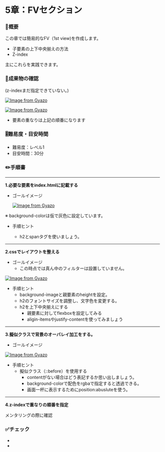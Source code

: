 # 5章：FVセクション

### 🤔概要

この章では簡易的なFV（1st view)を作成します。

- 子要素の上下中央揃えの方法
- Z-index

主にこれらを実践できます。



### 🏁成果物の確認

(z-indexまだ指定できていない。)

[![Image from Gyazo](https://i.gyazo.com/8876d17ead458c7ed0ceda0745a0b184.png)](https://gyazo.com/8876d17ead458c7ed0ceda0745a0b184)

[![Image from Gyazo](https://i.gyazo.com/6680e467ac63c26f7876cc0cafc493dc.png)](https://gyazo.com/6680e467ac63c26f7876cc0cafc493dc)

- 要素の重なりは上記の順番になります



### 🎚️難易度・目安時間

- 難易度：レベル1
- 目安時間：30分



### ✏️手順書

-----



**1.必要な要素をindex.htmlに記載する**

- ゴールイメージ

  [![Image from Gyazo](https://i.gyazo.com/9580f4f91df191238321c552922260a6.png)](https://gyazo.com/9580f4f91df191238321c552922260a6)

※ background-colorは仮で灰色に設定しています。



- 手順ヒント

  - h2とspanタグを使いましょう。

    

-----

 **2.cssでレイアウトを整える**

- ゴールイメージ
  - この時点では真ん中のフィルターは設置していません。

[![Image from Gyazo](https://i.gyazo.com/9bf3f3a0b7c696d8241adb17b9255128.jpg)](https://gyazo.com/9bf3f3a0b7c696d8241adb17b9255128)



- 手順ヒント
  - background-imageと親要素のheightを設定。
  - h2のフォントサイズを調整し、文字色を変更する。
  - h2を上下中央揃えにする
    - 親要素に対してflexboxを設定してみる
    - aligin-itemsやjustify-contentを使ってみましょう



----

**3.擬似クラスで背景のオーバレイ加工をする。**

- ゴールイメージ

[![Image from Gyazo](https://i.gyazo.com/89ca4859ce05841e5b6eff54c23ed9f1.jpg)](https://gyazo.com/89ca4859ce05841e5b6eff54c23ed9f1)



- 手順ヒント
  - 擬似クラス（::before）を使用する
    - contentがない場合はどう表記するか思い出しましょう。
    - background-colorで配色をrgbaで指定すると透過できる。
    - 画面一杯に表示するためにposition:abusluteを使う。

----

**4.z-indexで重なりの順番を指定**



メンタリングの際に確認



### ✅チェック

- 
- 

